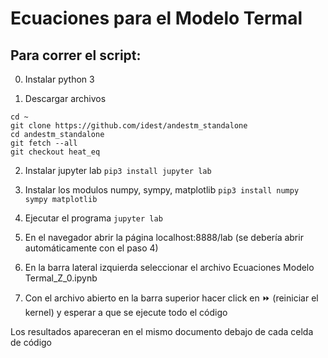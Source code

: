 # Ecuaciones para el Modelo Termal
## Para correr el script:

0. Instalar python 3

1. Descargar archivos
  ```
  cd ~
  git clone https://github.com/idest/andestm_standalone
  cd andestm_standalone
  git fetch --all
  git checkout heat_eq
  ```

2. Instalar jupyter lab
        `pip3 install jupyter lab`

3. Instalar los modulos numpy, sympy, matplotlib
        `pip3 install numpy sympy matplotlib`

4. Ejecutar el programa
        `jupyter lab`

5. En el navegador abrir la página localhost:8888/lab (se debería abrir automáticamente con el paso 4)

6. En la barra lateral izquierda seleccionar el archivo Ecuaciones Modelo Termal_Z_0.ipynb

7. Con el archivo abierto en la barra superior hacer click en ⏩ (reiniciar el kernel) y esperar a que se ejecute todo el código

Los resultados apareceran en el mismo documento debajo de cada celda de código
